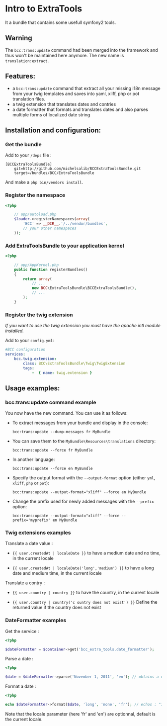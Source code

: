# Intro to ExtraTools

It a bundle that contains some usefull symfony2 tools.

## Warning

The `bcc:trans:update` command had been merged into the framework and thus won't be maintained here anymore. The new name is `translation:extract`.

## Features:

- a `bcc:trans:update` command that extract all your missing i18n message from your twig templates and saves into yaml, xliff, php or pot translation files.
- a twig extension that translates dates and contries
- a date formatter that formats and translates dates and also parses multiple forms of localized date string

## Installation and configuration:

### Get the bundle

Add to your `/deps` file :

```
[BCCExtraToolsBundle]
    git=http://github.com/michelsalib/BCCExtraToolsBundle.git
    target=/bundles/BCC/ExtraToolsBundle
```

And make a `php bin/vendors install`.

### Register the namespace

``` php
<?php

    // app/autoload.php
    $loader->registerNamespaces(array(
        'BCC' => __DIR__.'/../vendor/bundles',
        // your other namespaces
    ));
```

### Add ExtraToolsBundle to your application kernel

``` php
<?php

    // app/AppKernel.php
    public function registerBundles()
    {
        return array(
            // ...
            new BCC\ExtraToolsBundle\BCCExtraToolsBundle(),
            // ...
        );
    }
```

### Register the twig extension

*If you want to use the twig extension you must have the apache intl module installed.*

Add to your `config.yml`:

``` yml
#BCC configuration
services:
    bcc.twig.extension:
        class: BCC\ExtraToolsBundle\Twig\TwigExtension
        tags:
            -  { name: twig.extension }
```

## Usage examples:

### bcc:trans:update command example

You now have the new command. You can use it as follows:

- To extract messages from your bundle and display in the console:

    `bcc:trans:update --dump-messages fr MyBundle`

- You can save them to the `MyBundle\Resources\translations` directory:

    `bcc:trans:update --force fr MyBundle`

- In another language:

    `bcc:trans:update --force en MyBundle`

- Specify the output format with the `--output-format` option (either `yml`, `xliff`, `php` or `pot`):

    `bcc:trans:update --output-format="xliff" --force en MyBundle`

- Change the prefix used for newly added messages with the `--prefix` option:

    `bcc:trans:update --output-format="xliff" --force --prefix='myprefix' en MyBundle`

### Twig extensions examples

Translate a date value :

- `{{ user.createdAt | localeDate }}` to have a medium date and no time, in the current locale

- `{{ user.createdAt | localeDate('long','medium') }}` to have a long date and medium time, in the current locale

Translate a contry :

- `{{ user.country | country }}` to have the country, in the current locale

- `{{ user.country | country('c
ountry does not exist') }}` Define the returned value if the country does not exist

### DateFormatter examples

Get the service :

``` php
<?php

$dateFormatter = $container->get('bcc_extra_tools.date_formatter');

```

Parse a date :

``` php
<?php

$date = $dateFormatter->parse('November 1, 2011', 'en'); // obtains a datetime instance

```

Format a date :

``` php
<?php

echo $dateFormatter->format($date, 'long', 'none', 'fr'); // echos : "1 novembre 2011"

```

Note that the locale parameter (here 'fr' and 'en') are optionnal, default is the current locale.